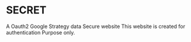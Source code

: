 # SECRET
A Oauth2 Google Strategy data Secure website
This website is created for authentication Purpose only.
